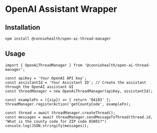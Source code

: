 # OpenAI Assistant Wrapper

## Installation
`npm install @conniehealth/open-ai-thread-manager`

## Usage
```
import { OpenAiThreadManager } from '@conniehealth/open-ai-thread-manager';

const apiKey = 'Your OpenAI API key';
const assistantId = 'Your Assistant ID'; // Create the assistant through the OpenAI assistant UI
const threadManager = new OpenAiThreadManager(apiKey, assistantId);

const exampleFn = ({zip}) => { return '04103' };
threadManager.registerAction('getCountyCode', exampleFn);

const thread = await threadManager.createThread();
const messages = await threadManager.sendMessageToThread(thread.id, "What is the county code for ZIP code 85001?")
console.log(JSON.stringify(messages));
```
